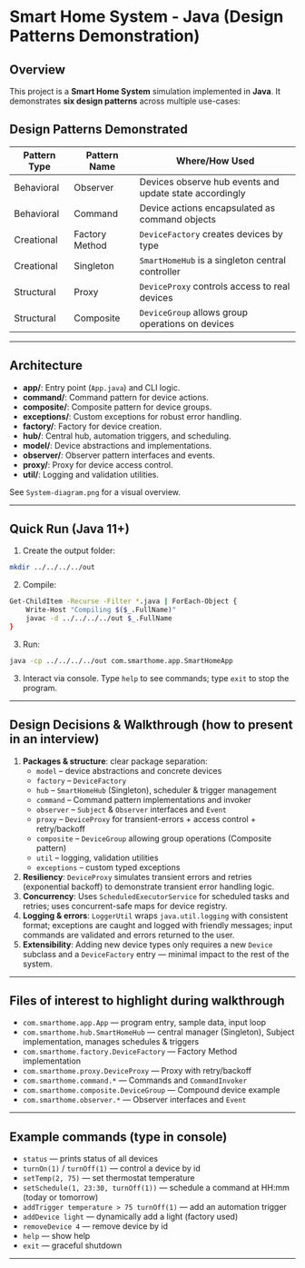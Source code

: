 # Smart Home System - Java (Design Patterns Demonstration)

## Overview
This project is a **Smart Home System** simulation implemented in **Java**. It demonstrates **six design patterns** across multiple use-cases:

## Design Patterns Demonstrated

| Pattern Type   | Pattern Name     | Where/How Used                                               |
|----------------|------------------|--------------------------------------------------------------|
| Behavioral     | Observer         | Devices observe hub events and update state accordingly      |
| Behavioral     | Command          | Device actions encapsulated as command objects               |
| Creational     | Factory Method   | `DeviceFactory` creates devices by type                      |
| Creational     | Singleton        | `SmartHomeHub` is a singleton central controller             |
| Structural     | Proxy            | `DeviceProxy` controls access to real devices                |
| Structural     | Composite        | `DeviceGroup` allows group operations on devices             |

---

## Architecture

- **app/**: Entry point (`App.java`) and CLI logic.
- **command/**: Command pattern for device actions.
- **composite/**: Composite pattern for device groups.
- **exceptions/**: Custom exceptions for robust error handling.
- **factory/**: Factory for device creation.
- **hub/**: Central hub, automation triggers, and scheduling.
- **model/**: Device abstractions and implementations.
- **observer/**: Observer pattern interfaces and events.
- **proxy/**: Proxy for device access control.
- **util/**: Logging and validation utilities.

See `System-diagram.png` for a visual overview.

---

## Quick Run (Java 11+)

1. Create the output folder:
```bash
mkdir ../../../../out
```
2. Compile:
```bash
Get-ChildItem -Recurse -Filter *.java | ForEach-Object {
    Write-Host "Compiling $($_.FullName)"
    javac -d ../../../../out $_.FullName
}
```
3. Run:
```bash
java -cp ../../../../out com.smarthome.app.SmartHomeApp
```
3. Interact via console. Type `help` to see commands; type `exit` to stop the program.

---

## Design Decisions & Walkthrough (how to present in an interview)
1. **Packages & structure**: clear package separation:
   - `model` – device abstractions and concrete devices
   - `factory` – `DeviceFactory`
   - `hub` – `SmartHomeHub` (Singleton), scheduler & trigger management
   - `command` – Command pattern implementations and invoker
   - `observer` – `Subject` & `Observer` interfaces and `Event`
   - `proxy` – `DeviceProxy` for transient-errors + access control + retry/backoff
   - `composite` – `DeviceGroup` allowing group operations (Composite pattern)
   - `util` – logging, validation utilities
   - `exceptions` – custom typed exceptions
2. **Resiliency**: `DeviceProxy` simulates transient errors and retries (exponential backoff) to demonstrate transient error handling logic.
3. **Concurrency**: Uses `ScheduledExecutorService` for scheduled tasks and retries; uses concurrent-safe maps for device registry.
4. **Logging & errors**: `LoggerUtil` wraps `java.util.logging` with consistent format; exceptions are caught and logged with friendly messages; input commands are validated and errors returned to the user.
5. **Extensibility**: Adding new device types only requires a new `Device` subclass and a `DeviceFactory` entry — minimal impact to the rest of the system.

---

## Files of interest to highlight during walkthrough
- `com.smarthome.app.App` — program entry, sample data, input loop
- `com.smarthome.hub.SmartHomeHub` — central manager (Singleton), Subject implementation, manages schedules & triggers
- `com.smarthome.factory.DeviceFactory` — Factory Method implementation
- `com.smarthome.proxy.DeviceProxy` — Proxy with retry/backoff
- `com.smarthome.command.*` — Commands and `CommandInvoker`
- `com.smarthome.composite.DeviceGroup` — Compound device example
- `com.smarthome.observer.*` — Observer interfaces and `Event`

---

## Example commands (type in console)
- `status` — prints status of all devices
- `turnOn(1)` / `turnOff(1)` — control a device by id
- `setTemp(2, 75)` — set thermostat temperature
- `setSchedule(1, 23:30, turnOff(1))` — schedule a command at HH:mm (today or tomorrow)
- `addTrigger temperature > 75 turnOff(1)` — add an automation trigger
- `addDevice light` — dynamically add a light (factory used)
- `removeDevice 4` — remove device by id
- `help` — show help
- `exit` — graceful shutdown

---



